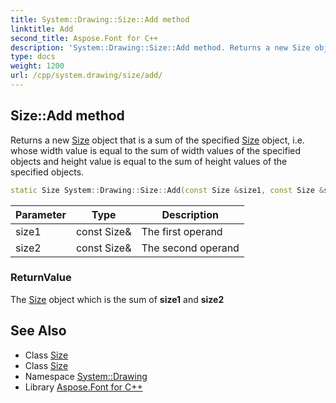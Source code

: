 ```yaml
---
title: System::Drawing::Size::Add method
linktitle: Add
second_title: Aspose.Font for C++
description: 'System::Drawing::Size::Add method. Returns a new Size object that is a sum of the specified Size object, i.e. whose width value is equal to the sum of width values of the specified objects and height value is equal to the sum of height values of the specified objects in C++.'
type: docs
weight: 1200
url: /cpp/system.drawing/size/add/
---
```

## Size::Add method


Returns a new [Size](../) object that is a sum of the specified [Size](../) object, i.e. whose width value is equal to the sum of width values of the specified objects and height value is equal to the sum of height values of the specified objects.

```cpp
static Size System::Drawing::Size::Add(const Size &size1, const Size &size2)
```


| Parameter | Type | Description |
| --- | --- | --- |
| size1 | const Size\& | The first operand |
| size2 | const Size\& | The second operand |

### ReturnValue

The [Size](../) object which is the sum of **size1** and **size2**

## See Also

* Class [Size](../)
* Class [Size](../)
* Namespace [System::Drawing](../../)
* Library [Aspose.Font for C++](../../../)
